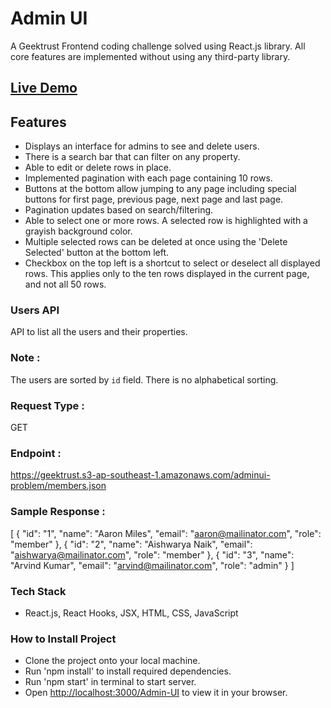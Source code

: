 # Admin UI

A Geektrust Frontend coding challenge solved using React.js library. All core features are implemented without using any third-party library.

## [Live Demo](https://priyanka-agrawal2022.github.io/Admin-UI)

## Features

- Displays an interface for admins to see and delete users.
- There is a search bar that can filter on any property.
- Able to edit or delete rows in place.
- Implemented pagination with each page containing 10 rows.
- Buttons at the bottom allow jumping to any page including special buttons for first page, previous page, next page and last page.
- Pagination updates based on search/filtering.
- Able to select one or more rows. A selected row is highlighted with a grayish background color.
- Multiple selected rows can be deleted at once using the 'Delete Selected' button at the bottom left.
- Checkbox on the top left is a shortcut to select or deselect all displayed rows. This applies only to the ten rows displayed in the current page, and not all 50 rows.

### Users API
API to list all the users and their properties.

### Note :
The users are sorted by `id` field. There is no alphabetical sorting.

### Request Type :
GET

### Endpoint :
https://geektrust.s3-ap-southeast-1.amazonaws.com/adminui-problem/members.json

### Sample Response :
[
  {
    "id": "1",
    "name": "Aaron Miles",
    "email": "aaron@mailinator.com",
    "role": "member"
  },
  {
    "id": "2",
    "name": "Aishwarya Naik",
    "email": "aishwarya@mailinator.com",
    "role": "member"
  },
  {
    "id": "3",
    "name": "Arvind Kumar",
    "email": "arvind@mailinator.com",
    "role": "admin"
  }
]

### Tech Stack
- React.js, React Hooks, JSX, HTML, CSS, JavaScript

### How to Install Project

- Clone the project onto your local machine.
- Run 'npm install' to install required dependencies.
- Run 'npm start' in terminal to start server.
- Open [http://localhost:3000/Admin-UI](http://localhost:3000/Admin-UI) to view it in your browser.